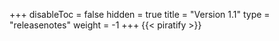 +++
disableToc = false
hidden = true
title = "Version 1.1"
type = "releasenotes"
weight = -1
+++
{{< piratify >}}
